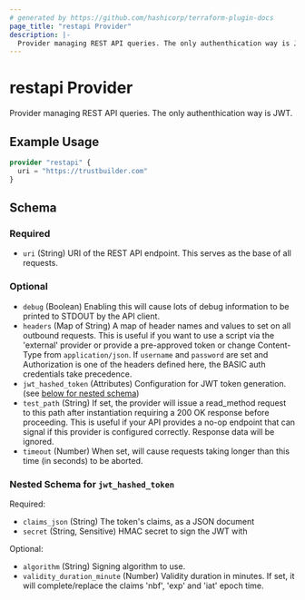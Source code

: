```yaml
---
# generated by https://github.com/hashicorp/terraform-plugin-docs
page_title: "restapi Provider"
description: |-
  Provider managing REST API queries. The only authenthication way is JWT.
---
```


# restapi Provider

Provider managing REST API queries. The only authenthication way is JWT.

## Example Usage

```terraform
provider "restapi" {
  uri = "https://trustbuilder.com"
}
```

<!-- schema generated by tfplugindocs -->
## Schema

### Required

- `uri` (String) URI of the REST API endpoint. This serves as the base of all requests.

### Optional

- `debug` (Boolean) Enabling this will cause lots of debug information to be printed to STDOUT by the API client.
- `headers` (Map of String) A map of header names and values to set on all outbound requests. This is useful if you want to use a script via the 'external' provider or provide a pre-approved token or change Content-Type from `application/json`. If `username` and `password` are set and Authorization is one of the headers defined here, the BASIC auth credentials take precedence.
- `jwt_hashed_token` (Attributes) Configuration for JWT token generation. (see [below for nested schema](#nestedatt--jwt_hashed_token))
- `test_path` (String) If set, the provider will issue a read_method request to this path after instantiation requiring a 200 OK response before proceeding. This is useful if your API provides a no-op endpoint that can signal if this provider is configured correctly. Response data will be ignored.
- `timeout` (Number) When set, will cause requests taking longer than this time (in seconds) to be aborted.

<a id="nestedatt--jwt_hashed_token"></a>
### Nested Schema for `jwt_hashed_token`

Required:

- `claims_json` (String) The token's claims, as a JSON document
- `secret` (String, Sensitive) HMAC secret to sign the JWT with

Optional:

- `algorithm` (String) Signing algorithm to use.
- `validity_duration_minute` (Number) Validity duration in minutes. If set, it will complete/replace the claims 'nbf', 'exp' and 'iat' epoch time.
